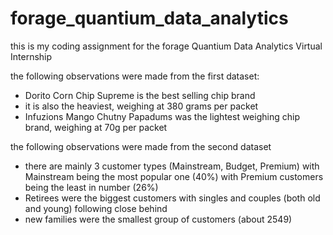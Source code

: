 # forage_quantium_data_analytics
this is my coding assignment for the forage Quantium Data Analytics Virtual Internship

the following observations were made from the first dataset:
- Dorito Corn Chip Supreme is the best selling chip brand
- it is also the heaviest, weighing at 380 grams per packet
- Infuzions Mango Chutny Papadums was the lightest weighing chip brand, weighing at 70g per packet

the following observations were made from the second dataset
- there are mainly 3 customer types (Mainstream, Budget, Premium) with Mainstream being the most popular one (40%) with Premium customers being the least in number (26%)
- Retirees were the biggest customers with singles and couples (both old and young) following close behind
- new families were the smallest group of customers (about 2549)
